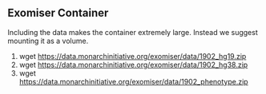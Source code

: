## Exomiser Container

Including the data makes the container extremely large. Instead we suggest mounting it as a volume.


1. wget https://data.monarchinitiative.org/exomiser/data/1902_hg19.zip
1. wget https://data.monarchinitiative.org/exomiser/data/1902_hg38.zip
1. wget https://data.monarchinitiative.org/exomiser/data/1902_phenotype.zip